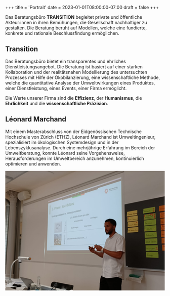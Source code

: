 +++
title = 'Portrait'
date = 2023-01-01T08:00:00-07:00
draft = false
+++


Das Beratungsbüro **TRANSITION** begleitet private und öffentliche Akteur:innen in ihren Bemühungen, die Gesellschaft nachhaltiger zu gestalten. Die Beratung beruht auf Modellen, welche eine fundierte, konkrete und rationale Beschlussfindung ermöglichen.

## Transition
Das Beratungsbüro bietet ein transparentes und ehrliches Dienstleistungsangebot. Die Beratung ist basiert auf einer starken Kollaboration und der realitätsnahen Modellierung des untersuchten Prozesses mit Hilfe der Ökobilanzierung, eine wissenschaftliche Methode, welche die quantitative Analyse der Umweltwirkungen eines Produktes, einer Dienstleistung, eines Events, einer Firma ermöglicht.


Die Werte unserer Firma sind die **Effizienz**, der **Humanismus**, die **Ehrlichkeit** und die **wissenschaftliche Präzision**.


## Léonard Marchand
Mit einem Masterabschluss von der Eidgenössischen Technische Hochschule von Zürich (ETHZ), Léonard Marchand ist Umweltingenieur, spezialisiert im ökologischen Systemdesign und in der Lebenszyklusanalyse. Durch eine mehrjährige Erfahrung im Bereich der Umweltberatung, konnte Léonard seine Vorgehensweise, Herausforderungen im Umweltbereich anzunehmen, kontinuierlich optimieren und anwenden.


![Léonard Marchard](leonard-marchand-photo.jpg)